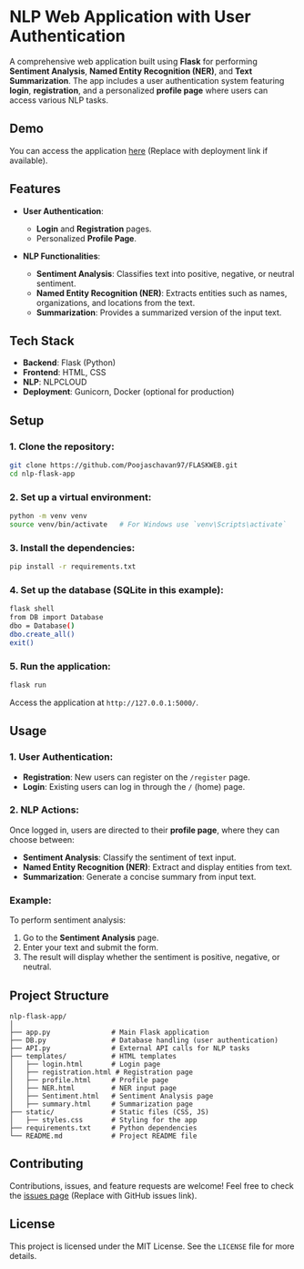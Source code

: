 # NLP Web Application with User Authentication

A comprehensive web application built using **Flask** for performing **Sentiment Analysis**, **Named Entity Recognition (NER)**, and **Text Summarization**. The app includes a user authentication system featuring **login**, **registration**, and a personalized **profile page** where users can access various NLP tasks.

## Demo
You can access the application [here](#) (Replace with deployment link if available).

## Features
- **User Authentication**:
  - **Login** and **Registration** pages.
  - Personalized **Profile Page**.
  
- **NLP Functionalities**:
  - **Sentiment Analysis**: Classifies text into positive, negative, or neutral sentiment.
  - **Named Entity Recognition (NER)**: Extracts entities such as names, organizations, and locations from the text.
  - **Summarization**: Provides a summarized version of the input text.

## Tech Stack
- **Backend**: Flask (Python)
- **Frontend**: HTML, CSS
- **NLP**: NLPCLOUD
- **Deployment**: Gunicorn, Docker (optional for production)

## Setup

### 1. Clone the repository:
```bash
git clone https://github.com/Poojaschavan97/FLASKWEB.git
cd nlp-flask-app
```

### 2. Set up a virtual environment:
```bash
python -m venv venv
source venv/bin/activate   # For Windows use `venv\Scripts\activate`
```

### 3. Install the dependencies:
```bash
pip install -r requirements.txt
```

### 4. Set up the database (SQLite in this example):
```bash
flask shell
from DB import Database
dbo = Database()
dbo.create_all()
exit()
```

### 5. Run the application:
```bash
flask run
```

Access the application at `http://127.0.0.1:5000/`.

## Usage

### 1. User Authentication:
- **Registration**: New users can register on the `/register` page.
- **Login**: Existing users can log in through the `/` (home) page.

### 2. NLP Actions:
Once logged in, users are directed to their **profile page**, where they can choose between:
- **Sentiment Analysis**: Classify the sentiment of text input.
- **Named Entity Recognition (NER)**: Extract and display entities from text.
- **Summarization**: Generate a concise summary from input text.

### Example:
To perform sentiment analysis:
1. Go to the **Sentiment Analysis** page.
2. Enter your text and submit the form.
3. The result will display whether the sentiment is positive, negative, or neutral.

## Project Structure
```
nlp-flask-app/
│
├── app.py               # Main Flask application
├── DB.py                # Database handling (user authentication)
├── API.py               # External API calls for NLP tasks
├── templates/           # HTML templates
│   ├── login.html       # Login page
│   ├── registration.html # Registration page
│   ├── profile.html     # Profile page
│   ├── NER.html         # NER input page
│   ├── Sentiment.html   # Sentiment Analysis page
│   ├── summary.html     # Summarization page
├── static/              # Static files (CSS, JS)
│   ├── styles.css       # Styling for the app
├── requirements.txt     # Python dependencies
└── README.md            # Project README file
```

## Contributing
Contributions, issues, and feature requests are welcome! Feel free to check the [issues page](#) (Replace with GitHub issues link).

## License
This project is licensed under the MIT License. See the `LICENSE` file for more details.
